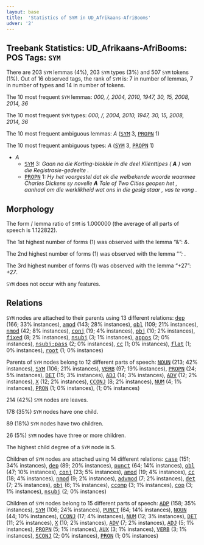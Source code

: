 ```yaml
---
layout: base
title:  'Statistics of SYM in UD_Afrikaans-AfriBooms'
udver: '2'
---
```


## Treebank Statistics: UD_Afrikaans-AfriBooms: POS Tags: `SYM`

There are 203 `SYM` lemmas (4%), 203 `SYM` types (3%) and 507 `SYM` tokens (1%).
Out of 16 observed tags, the rank of `SYM` is: 7 in number of lemmas, 7 in number of types and 14 in number of tokens.

The 10 most frequent `SYM` lemmas: <em>000, /, 2004, 2010, 1947, 30, 15, 2008, 2014, 36</em>

The 10 most frequent `SYM` types:  <em>000, /, 2004, 2010, 1947, 30, 15, 2008, 2014, 36</em>

The 10 most frequent ambiguous lemmas: <em>A</em> (<tt><a href="af_afribooms-pos-SYM.html">SYM</a></tt> 3, <tt><a href="af_afribooms-pos-PROPN.html">PROPN</a></tt> 1)

The 10 most frequent ambiguous types:  <em>A</em> (<tt><a href="af_afribooms-pos-SYM.html">SYM</a></tt> 3, <tt><a href="af_afribooms-pos-PROPN.html">PROPN</a></tt> 1)


* <em>A</em>
  * <tt><a href="af_afribooms-pos-SYM.html">SYM</a></tt> 3: <em>Gaan na die Korting-blokkie in die deel Kliënttipes ( <b>A</b> ) van die Registrasie-gedeelte .</em>
  * <tt><a href="af_afribooms-pos-PROPN.html">PROPN</a></tt> 1: <em>Hy het voorgestel dat ek die welbekende woorde waarmee Charles Dickens sy novelle <b>A</b> Tale of Two Cities geopen het , aanhaal om die werklikheid wat ons in die gesig staar , vas te vang .</em>

## Morphology

The form / lemma ratio of `SYM` is 1.000000 (the average of all parts of speech is 1.122822).

The 1st highest number of forms (1) was observed with the lemma “&”: <em>&</em>.

The 2nd highest number of forms (1) was observed with the lemma “*”: <em>*</em>.

The 3rd highest number of forms (1) was observed with the lemma “+27”: <em>+27</em>.

`SYM` does not occur with any features.


## Relations

`SYM` nodes are attached to their parents using 13 different relations: <tt><a href="af_afribooms-dep-dep.html">dep</a></tt> (166; 33% instances), <tt><a href="af_afribooms-dep-amod.html">amod</a></tt> (143; 28% instances), <tt><a href="af_afribooms-dep-obl.html">obl</a></tt> (109; 21% instances), <tt><a href="af_afribooms-dep-nmod.html">nmod</a></tt> (42; 8% instances), <tt><a href="af_afribooms-dep-conj.html">conj</a></tt> (19; 4% instances), <tt><a href="af_afribooms-dep-obj.html">obj</a></tt> (10; 2% instances), <tt><a href="af_afribooms-dep-fixed.html">fixed</a></tt> (8; 2% instances), <tt><a href="af_afribooms-dep-nsubj.html">nsubj</a></tt> (3; 1% instances), <tt><a href="af_afribooms-dep-appos.html">appos</a></tt> (2; 0% instances), <tt><a href="af_afribooms-dep-nsubj-pass.html">nsubj:pass</a></tt> (2; 0% instances), <tt><a href="af_afribooms-dep-cc.html">cc</a></tt> (1; 0% instances), <tt><a href="af_afribooms-dep-flat.html">flat</a></tt> (1; 0% instances), <tt><a href="af_afribooms-dep-root.html">root</a></tt> (1; 0% instances)

Parents of `SYM` nodes belong to 12 different parts of speech: <tt><a href="af_afribooms-pos-NOUN.html">NOUN</a></tt> (213; 42% instances), <tt><a href="af_afribooms-pos-SYM.html">SYM</a></tt> (106; 21% instances), <tt><a href="af_afribooms-pos-VERB.html">VERB</a></tt> (97; 19% instances), <tt><a href="af_afribooms-pos-PROPN.html">PROPN</a></tt> (24; 5% instances), <tt><a href="af_afribooms-pos-DET.html">DET</a></tt> (15; 3% instances), <tt><a href="af_afribooms-pos-ADJ.html">ADJ</a></tt> (14; 3% instances), <tt><a href="af_afribooms-pos-ADV.html">ADV</a></tt> (12; 2% instances), <tt><a href="af_afribooms-pos-X.html">X</a></tt> (12; 2% instances), <tt><a href="af_afribooms-pos-CCONJ.html">CCONJ</a></tt> (8; 2% instances), <tt><a href="af_afribooms-pos-NUM.html">NUM</a></tt> (4; 1% instances), <tt><a href="af_afribooms-pos-PRON.html">PRON</a></tt> (1; 0% instances),  (1; 0% instances)

214 (42%) `SYM` nodes are leaves.

178 (35%) `SYM` nodes have one child.

89 (18%) `SYM` nodes have two children.

26 (5%) `SYM` nodes have three or more children.

The highest child degree of a `SYM` node is 5.

Children of `SYM` nodes are attached using 14 different relations: <tt><a href="af_afribooms-dep-case.html">case</a></tt> (151; 34% instances), <tt><a href="af_afribooms-dep-dep.html">dep</a></tt> (89; 20% instances), <tt><a href="af_afribooms-dep-punct.html">punct</a></tt> (64; 14% instances), <tt><a href="af_afribooms-dep-obl.html">obl</a></tt> (47; 10% instances), <tt><a href="af_afribooms-dep-conj.html">conj</a></tt> (23; 5% instances), <tt><a href="af_afribooms-dep-amod.html">amod</a></tt> (19; 4% instances), <tt><a href="af_afribooms-dep-cc.html">cc</a></tt> (18; 4% instances), <tt><a href="af_afribooms-dep-nmod.html">nmod</a></tt> (9; 2% instances), <tt><a href="af_afribooms-dep-advmod.html">advmod</a></tt> (7; 2% instances), <tt><a href="af_afribooms-dep-det.html">det</a></tt> (7; 2% instances), <tt><a href="af_afribooms-dep-obj.html">obj</a></tt> (6; 1% instances), <tt><a href="af_afribooms-dep-ccomp.html">ccomp</a></tt> (3; 1% instances), <tt><a href="af_afribooms-dep-cop.html">cop</a></tt> (3; 1% instances), <tt><a href="af_afribooms-dep-nsubj.html">nsubj</a></tt> (2; 0% instances)

Children of `SYM` nodes belong to 15 different parts of speech: <tt><a href="af_afribooms-pos-ADP.html">ADP</a></tt> (158; 35% instances), <tt><a href="af_afribooms-pos-SYM.html">SYM</a></tt> (106; 24% instances), <tt><a href="af_afribooms-pos-PUNCT.html">PUNCT</a></tt> (64; 14% instances), <tt><a href="af_afribooms-pos-NOUN.html">NOUN</a></tt> (44; 10% instances), <tt><a href="af_afribooms-pos-CCONJ.html">CCONJ</a></tt> (17; 4% instances), <tt><a href="af_afribooms-pos-NUM.html">NUM</a></tt> (12; 3% instances), <tt><a href="af_afribooms-pos-DET.html">DET</a></tt> (11; 2% instances), <tt><a href="af_afribooms-pos-X.html">X</a></tt> (10; 2% instances), <tt><a href="af_afribooms-pos-ADV.html">ADV</a></tt> (7; 2% instances), <tt><a href="af_afribooms-pos-ADJ.html">ADJ</a></tt> (5; 1% instances), <tt><a href="af_afribooms-pos-PROPN.html">PROPN</a></tt> (5; 1% instances), <tt><a href="af_afribooms-pos-AUX.html">AUX</a></tt> (3; 1% instances), <tt><a href="af_afribooms-pos-VERB.html">VERB</a></tt> (3; 1% instances), <tt><a href="af_afribooms-pos-SCONJ.html">SCONJ</a></tt> (2; 0% instances), <tt><a href="af_afribooms-pos-PRON.html">PRON</a></tt> (1; 0% instances)

